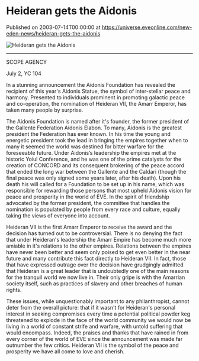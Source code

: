# Heideran gets the Aidonis
Published on 2003-07-14T00:00:00 at https://universe.eveonline.com/new-eden-news/heideran-gets-the-aidonis

![Heideran gets the Aidonis](https://web.ccpgamescdn.com/communityassets/img/chronicles/chronicleImage/heid.jpg)

---
SCOPE AGENCY

July 2, YC 104

In a stunning announcement the Aidonis Foundation has revealed the recipient of this year's Aidonis Statue, the symbol of inter-stellar peace and harmony. Presented to individuals prominent in promoting galactic peace and co-operation, the nomination of Heideran VII, the Amarr Emperor, has taken many people by surprise.

The Aidonis Foundation is named after it's founder, the former president of the Gallente Federation Aidonis Elabon. To many, Aidonis is the greatest president the Federation has ever known. In his time the young and energetic president took the lead in bringing the empires together when to many it seemed the world was destined for bitter warfare for the foreseeable future. Under Aidonis’s leadership the empires met at the historic Yoiul Conference, and he was one of the prime catalysts for the creation of CONCORD and its consequent brokering of the peace accord that ended the long war between the Gallente and the Caldari (though the final peace was only signed some years later, after his death). Upon his death his will called for a Foundation to be set up in his name, which was responsible for rewarding those persons that most upheld Aidonis vision for peace and prosperity in the world of EVE. In the spirit of friendship advocated by the former president, the committee that handles the nomination is populated by people from every race and culture, equally taking the views of everyone into account.

Heideran VII is the first Amarr Emperor to receive the award and the decision has turned out to be controversial. There is no denying the fact that under Heideran's leadership the Amarr Empire has become much more amiable in it's relations to the other empires. Relations between the empires have never been better and seem only poised to get even better in the near future and many contribute this fact directly to Heideran VII. In fact, those that have expressed outrage over the decision have grudgingly admitted that Heideran is a great leader that is undoubtedly one of the main reasons for the tranquil world we now live in. Their only gripe is with the Amarrian society itself, such as practices of slavery and other breaches of human rights.

These issues, while unquestionably important to any philanthropist, cannot deter from the overall picture: that if it wasn't for Heideran's personal interest in seeking compromises every time a potential political powder keg threatened to explode in the face of the world community we would now be living in a world of constant strife and warfare, with untold suffering that would encompass. Indeed, the praises and thanks that have rained in from every corner of the world of EVE since the announcement was made far outnumber the few critics. Heideran VII is the symbol of the peace and prosperity we have all come to love and cherish.
